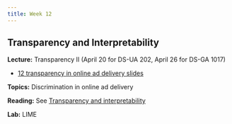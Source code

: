 ```yaml
---
title: Week 12
---
```


## Transparency and Interpretability

**Lecture:** Transparency II (April 20 for DS-UA 202, April 26 for DS-GA 1017)

*   [12 transparency in online ad delivery slides](../../../assets/12_Transparency_Ads.pdf)

**Topics:** Discrimination in online ad delivery

**Reading:** See [Transparency and interpretability](../../../assets/transparency_reader.pdf)

**Lab:** LIME

